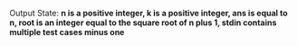 Output State: **n is a positive integer, k is a positive integer, ans is equal to n, root is an integer equal to the square root of n plus 1, stdin contains multiple test cases minus one**